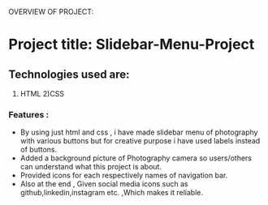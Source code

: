 OVERVIEW OF PROJECT:

# Project title: Slidebar-Menu-Project

## Technologies used are:

1) HTML   2)CSS 

### Features :

- By using just html and css , i have made slidebar menu of photography with various buttons but for creative purpose i have used labels instead of buttons.
- Added a background picture of Photography camera so users/others can understand what this project is about.
- Provided icons for each respectively names of navigation bar.
- Also at the end , Given social media icons such as github,linkedin,instagram etc. ,Which makes it reliable.

